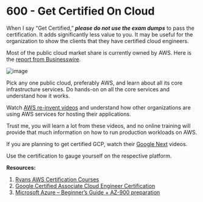 # 600 - Get Certified On Cloud

When I say “Get Certified,” ***please do not use the exam dumps*** to pass the certification. It adds significantly less value to you. It may be useful for the organization to show the clients that they have certified cloud engineers.

Most of the public cloud market share is currently owned by AWS. Here is the [report from Businesswire](https://www.businesswire.com/news/home/20171214006289/en/Cloud-Competition-Intensifies---Rapid-Growth-Microsoft).

![image](https://user-images.githubusercontent.com/12828104/150317870-7c5d717d-7702-4f38-bbc0-33515e65b6f3.png)

Pick any one public cloud, preferably AWS, and learn about all its core infrastructure services. Do hands-on on all the core services and understand how it works.

Watch [AWS re-invent videos](https://www.youtube.com/results?search_query=AWS+reinvent) and understand how other organizations are using AWS services for hosting their applications.

Trust me, you will learn a lot from these videos, and no online training will provide that much information on how to run production workloads on AWS.

If you are planning to get certified GCP, watch their [Google Next](https://www.youtube.com/results?search_query=google+next) videos.

Use the certification to gauge yourself on the respective platform.

**Resources:**

1. [Ryans AWS Certification Courses](https://devopscube.com/recommends/ryans-courses/)
2. [Google Certified Associate Cloud Engineer Certification](https://devopscube.com/recommends/google-cloud-certification/)
3. [Microsoft Azure – Beginner’s Guide + AZ-900 preparation](https://devopscube.com/recommends/azure-certification-course/)
